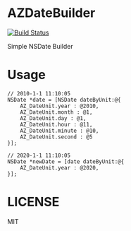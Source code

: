 # AZDateBuilder

[![Build Status](https://travis-ci.org/azu/AZDateBuilder.png?branch=master)](https://travis-ci.org/azu/AZDateBuilder)

Simple NSDate Builder

# Usage

    // 2010-1-1 11:10:05
    NSDate *date = [NSDate dateByUnit:@{
        AZ_DateUnit.year : @2010,
        AZ_DateUnit.month : @1,
        AZ_DateUnit.day : @1,
        AZ_DateUnit.hour : @11,
        AZ_DateUnit.minute : @10,
        AZ_DateUnit.second : @5
    }];

    // 2020-1-1 11:10:05
    NSDate *newDate = [date dateByUnit:@{
        AZ_DateUnit.year : @2020,
    }];


# LICENSE

MIT
